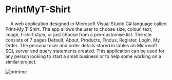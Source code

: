 # PrintMyT-Shirt
&nbsp; &nbsp; A web application designed in Microsoft Visual Studio C# language called Print-My T-Shirt. The app allows the user to choose size, colour, text, image, t-shirt style, or just choose from a pre-customise list. The site consists of 7 pages Default, About, Products, Findus, Register, Login, My Order. The personal user and order details stored in tables on Microsoft SQL server and query statements created. This application can be used for any person looking to start a small business or to help some working on a similar project.

![printme](https://user-images.githubusercontent.com/23315228/30253145-0420bd36-9677-11e7-83eb-4a310ad00f04.jpg)

